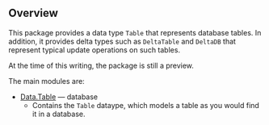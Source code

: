 ## Overview

This package provides a data type `Table` that represents
database tables. In addition, it provides delta types
such as `DeltaTable` and `DeltaDB` that represent typical
update operations on such tables.

At the time of this writing, the package is still a preview.

The main modules are:

* [Data.Table](src/Data/Table.hs) — database
    * Contains the `Table` dataype, which models a table as you would find it in a database.
